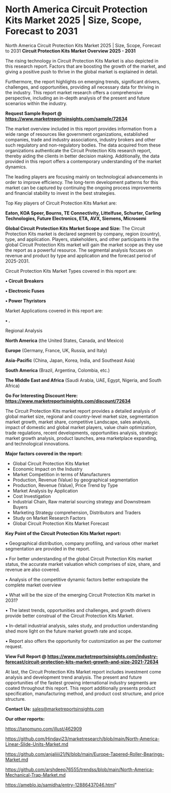 # North America Circuit Protection Kits Market 2025 | Size, Scope, Forecast to 2031
North America Circuit Protection Kits Market 2025 | Size, Scope, Forecast to 2031
<Strong> Circuit Protection Kits Market Overview 2025 - 2031</strong>

The rising technology in Circuit Protection Kits Market is also depicted in this research report. Factors that are boosting the growth of the market, and giving a positive push to thrive in the global market is explained in detail.

Furthermore, the report highlights on emerging trends, significant drivers, challenges, and opportunities, providing all necessary data for thriving in the industry. This report market research offers a comprehensive perspective, including an in-depth analysis of the present and future scenarios within the industry.

<strong>Request Sample Report @ <a href=https://www.marketreportsinsights.com/sample/72634>https://www.marketreportsinsights.com/sample/72634</a></strong>

The market overview included in this report provides information from a wide range of resources like government organizations, established companies, trade and industry associations, industry brokers and other such regulatory and non-regulatory bodies. The data acquired from these organizations authenticate the Circuit Protection Kits research report, thereby aiding the clients in better decision making. Additionally, the data provided in this report offers a contemporary understanding of the market dynamics.

The leading players are focusing mainly on technological advancements in order to improve efficiency. The long-term development patterns for this market can be captured by continuing the ongoing process improvements and financial stability to invest in the best strategies.

Top Key players of Circuit Protection Kits Market are:

<strong>Eaton, KOA Speer, Bourns, TE Connectivity, Littelfuse, Schurter, Carling Technologies, Future Electronics, ETA, AVX, Siemens, Microsemi</strong>

<strong><b>Global Circuit Protection Kits Market Scope and Size:</b></strong>
The Circuit Protection Kits market is declared segment by company, region (country), type, and application. Players, stakeholders, and other participants in the global Circuit Protection Kits market will gain the market scope as they use the report as a powerful resource. The segmental analysis focuses on revenue and product by type and application and the forecast period of 2025-2031.

Circuit Protection Kits Market Types covered in this report are:

<strong>• Circuit Breakers

• Electronic Fuses

• Power Thyristors</strong>

Market Applications covered in this report are:

<strong>• .</strong> 

Regional Analysis

<strong>North America</strong> (the United States, Canada, and Mexico)

<strong>Europe</strong> (Germany, France, UK, Russia, and Italy)

<strong>Asia-Pacific</strong> (China, Japan, Korea, India, and Southeast Asia)

<strong>South America</strong> (Brazil, Argentina, Colombia, etc.)

<strong>The Middle East and Africa</strong> (Saudi Arabia, UAE, Egypt, Nigeria, and South Africa)

<strong>Go For Interesting Discount Here: <a href=https://www.marketreportsinsights.com/discount/72634>https://www.marketreportsinsights.com/discount/72634</a></strong>

The Circuit Protection Kits market report provides a detailed analysis of global market size, regional and country-level market size, segmentation market growth, market share, competitive Landscape, sales analysis, impact of domestic and global market players, value chain optimization, trade regulations, recent developments, opportunities analysis, strategic market growth analysis, product launches, area marketplace expanding, and technological innovations.

<strong><b>Major factors covered in the report:</b></strong>
<ul>
  <li>Global Circuit Protection Kits Market </li>
  <li>Economic Impact on the Industry</li>
  <li>Market Competition in terms of Manufacturers</li>
  <li>Production, Revenue (Value) by geographical segmentation</li>
  <li>Production, Revenue (Value), Price Trend by Type</li>
  <li>Market Analysis by Application</li>
  <li>Cost Investigation</li>
  <li>Industrial Chain, Raw material sourcing strategy and Downstream Buyers</li>
  <li>Marketing Strategy comprehension, Distributors and Traders</li>
  <li>Study on Market Research Factors</li>
  <li>Global Circuit Protection Kits Market Forecast</li>
</ul>

<strong><b>Key Point of the Circuit Protection Kits Market report:</b></strong>

• Geographical distribution, company profiling, and various other market segmentation are provided in the report.

• For better understanding of the global Circuit Protection Kits market status, the accurate market valuation which comprises of size, share, and revenue are also covered.

• Analysis of the competitive dynamic factors better extrapolate the complete market overview

• What will be the size of the emerging Circuit Protection Kits market in 2031?

• The latest trends, opportunities and challenges, and growth drivers provide better construal of the Circuit Protection Kits Market.

• In-detail industrial analysis, sales study, and production understanding shed more light on the future market growth rate and scope.

• Report also offers the opportunity for customization as per the customer request.

<strong><b>View Full Report @ <a href=https://www.marketreportsinsights.com/industry-forecast/circuit-protection-kits-market-growth-and-size-2021-72634>https://www.marketreportsinsights.com/industry-forecast/circuit-protection-kits-market-growth-and-size-2021-72634</a></b></strong>


At last, the Circuit Protection Kits Market report includes investment come analysis and development trend analysis. The present and future opportunities of the fastest growing international industry segments are coated throughout this report. This report additionally presents product specification, manufacturing method, and product cost structure, and price structure.

<strong>Contact Us:</strong>
sales@marketreportsinsights.com

<strong>Our other reports:</strong>

<a href=https://tanomuno.com/illust/462909>https://tanomuno.com/illust/462909</a>

<a href=https://github.com/Hindavi23/marketresearch/blob/main/North-America-Linear-Slide-Units-Market.md>https://github.com/Hindavi23/marketresearch/blob/main/North-America-Linear-Slide-Units-Market.md</a>

<a href=https://github.com/anjaliiii21/N/blob/main/Europe-Tapered-Roller-Bearings-Market.md>https://github.com/anjaliiii21/N/blob/main/Europe-Tapered-Roller-Bearings-Market.md</a>

<a href=https://github.com/arshdeep76555/trendss/blob/main/North-America-Mechanical-Trap-Market.md>https://github.com/arshdeep76555/trendss/blob/main/North-America-Mechanical-Trap-Market.md</a>

<a href=https://ameblo.jp/samidha/entry-12886437046.html>https://ameblo.jp/samidha/entry-12886437046.html</a>"
